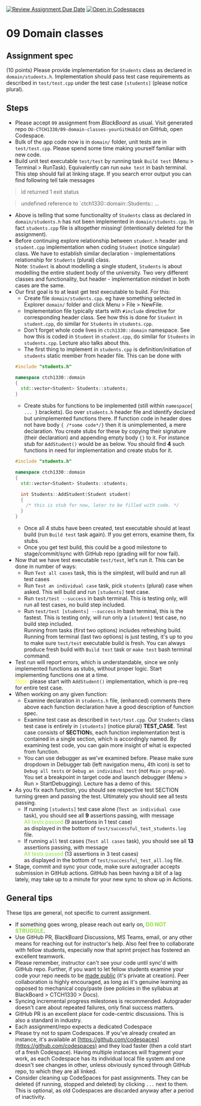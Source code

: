 [![Review Assignment Due Date](https://classroom.github.com/assets/deadline-readme-button-24ddc0f5d75046c5622901739e7c5dd533143b0c8e959d652212380cedb1ea36.svg)](https://classroom.github.com/a/Ru2tx5lJ)
[![Open in Codespaces](https://classroom.github.com/assets/launch-codespace-7f7980b617ed060a017424585567c406b6ee15c891e84e1186181d67ecf80aa0.svg)](https://classroom.github.com/open-in-codespaces?assignment_repo_id=14455099)
# 09 Domain classes

## Assignment spec

(10 points) Please provide implementation for `Students` class as declared in `domain/students.h`. Implementation should pass test case requirements as described in `test/test.cpp` under the test case `[students]` (please notice plural). 


## Steps

- Please accept `09` assignment from *BlackBoard* as usual. Visit generated repo `OU-CTCH1330/09-domain-classes-yourGitHubId` on GitHub, open Codespace.
- Bulk of the app code now is in `domain/` folder, unit tests are in `test/test.cpp`. Please spend some time making yourself familiar with new code. 
- Build unit test executable `test/test` by running task `Build test` (Menu > Terminal > RunTask). Equivalently can run `make test` in bash terminal. This step should fail at linking stage. If you search error output you can find following tell tale messages
> ld returned 1 exit status

> undefined reference to `ctch1330::domain::Students:: ...
- Above is telling that some functionality of  `Students` class as declared in `domain/students.h` has not been implemented in `domain/students.cpp`. In fact `students.cpp` file is altogether  missing! (intentionally deleted for the assignment).
- Before continuing explore relationship between `student.h` header and `student.cpp` implementation when coding `Student` (notice singular) class. We have to establish similar declaration - implementations relationship for `Students` (plural) class. <br />Note: `Student` is about modelling a single student, `Students` is about modelling the entire student body of the university. Two very different classes and functionality, but header - implementation mindset in both cases are the same.
- Our first goal is to at least get test executable to build. For this:
  - Create file `domain/students.cpp`. eg have something selected in Explorer `domain/` folder and click Menu > File > NewFile.
  - Implementation file typically starts with `#include` directive for corresponding header class. See how this is done for `Student` in `student.cpp`, do similar for `Students` in `students.cpp`.
  - Don't forget whole code lives in `ctch1330::domain` namespace. See how this is coded in `Student` in `student.cpp`, do similar for `Students` in `students.cpp`. Lecture also talks about this. 
  - The first thing to implement in `students.cpp` is definition/initiation of `students` static member from header file. This can be done with 
  ``` cpp
  #include "students.h"
  
  namespace ctch1330::domain
  {
    std::vector<Student> Students::students;
  }
  ```
  - Create stubs for functions to be implemented (still within `namespace{ ... }` brackets). Go over `students.h` header file and identify declared but unimplemented  functions there. If function code in header does not have body `{ /*some code*/}` then it is unimplemented, a mere declaration. You create stubs for these by copying their signature (their declaration) and appending empty body `{}` to it. For instance stub for `AddStudent()` would be as below. You should find **4** such functions in need for implementation and create stubs for it. 
  ``` cpp
  #include "students.h"
  
  namespace ctch1330::domain
  {
    std::vector<Student> Students::students;

    int Students::AddStudent(Student student)
    { 
      /* this is stub for now, later to be filled with code. */ 
    }    
  }

  ```
  - Once all 4 stubs have been created, test executable should at least build (run `Build test` task again). If you get errors, examine them, fix stubs. 
  - Once you get test build, this could be a good milestone to stage/commit/sync with GitHub repo (grading will for now fail).
- Now that we have test executable `test/test`, let's run it. This can be done in number of ways:
  - Run `Test all cases` task, this is the simplest, will build and run all test cases
  - Run `Test an individual case` task, pick `students` (plural) case when asked. This will build and run `[students]` test case.
  - Run `test/test --success` in bash terminal. This is testing only, will run all test cases, no build step included.
  - Run `test/test [students] --success` in bash terminal, this is the fastest. This is testing only, will run only a `[student]` test case, no build step included.
  <br /> Running from tasks (first two options) includes refreshing build. Running from terminal (last two options) is just testing, it's up to you to make sure `test/test` executable build is fresh. You can always produce fresh build with `Build test` task or `make test` bash terminal command.
- Test run will report errors, which is understandable, since we only implemented functions as stubs, without proper logic. Start implementing functions one at a time. 
<br /><span style='color: yellow'>Note:</span> please start with `AddStudent()` implementation, which is pre-req for entire test case. 
- When working on any given function:
  - Examine declaration in `students.h` file, (enhanced) comments there above each function declaration have a good description of function spec.
  - Examine test case as described in `test/test.cpp`. Our `Students` class test case is entirely in `[students]` (notice plural) **TEST_CASE**. Test case consists of **SECTION**s, each function implementation test is contained in a single section, which is accordingly named. By examining test code, you can gain more insight of what is expected from function. 
  - You can use debugger as we've examined before. Please make sure dropdown in Debugger tab (left navigation menu, 4th icon) is set to `Debug all tests` or `Debug an individual test` (not `Main program`). You set a breakpoint in target code and launch debugger  (Menu > Run > StartDebugging). Lecture has a demo of this.  
- As you fix each function, you should see respective test SECTION turning green and passing the test. Ultimately you should see all tests passing. 
  - If running `[students]` test case alone (`Test an individual case` task), you should see all **9** assertions passing, with message 
  <br /><span style='color: #8ae234'>All tests passed</span>  (9 assertions in 1 test case)
  <br />as displayed in the bottom of `test/successful_test_students.log` file.
  - If running `all` test cases (`Test all cases` task), you should see all **13** assertions passing, with message 
  <br /><span style='color: #8ae234'>All tests passed</span>  (13 assertions in 3 test cases)
  <br />as displayed in the bottom of `test/successful_test_all.log` file.
- Stage, commit and sync your code, make sure autograder accepts submission in GitHub actions. GitHub has been having a bit of a lag lately, may take up to a minute for your new sync to show up in Actions. 


## General tips 

These tips are general, not specific to current assignment.

- If something goes wrong, please reach out early on, <span style='color: #8ae234'>**DO NOT STRUGGLE**</span>. 
- Use GitHub PR, BlackBoard Discussions, MS Teams, email, or any other means for reaching out for instructor's help. Also feel free to collaborate with fellow students, especially now that sprint project has fostered an excellent teamwork. 
- Please remember, instructor can't see your code until sync'd with GitHub repo. Further, if you want to let fellow students examine your code your repo needs to be [made public](https://docs.github.com/en/repositories/managing-your-repositorys-settings-and-features/managing-repository-settings/setting-repository-visibility#changing-a-repositorys-visibility) (it's private at creation). Peer collaboration is highly encouraged, as long as it's genuine learning as opposed to mechanical copy/paste (see policies in the syllabus at BlackBoard > CTCH1330 > Docs).
- Syncing incremental progress milestones is recommended. Autograder doesn't care about repeated failures, only final success matters. 
- GitHub PR is an excellent place for code-centric discussions. This is also a standard in industry.
- Each assignment/repo expects a dedicated Codespace
- Please try not to spam Codespaces. If you've already created an instance, it's available at  [https://github.com/codespaces](https://github.com/codespaces) and they load faster (then a cold start of a fresh Codespace). Having multiple instances will fragment your work, as each Codespace has its individual local file system and one doesn't see changes in other, unless obviously synced through GitHub repo, to which they are all linked.
- Consider cleaning up CodeSpaces for past assignments. They can be deleted (if running, stopped and deleted) by clicking `...` next to them. This is optional, as old Codespaces are discarded anyway after a period of inactivity.  
